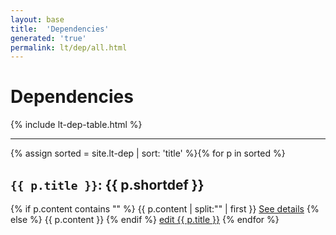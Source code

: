 ```yaml
---
layout: base
title:  'Dependencies'
generated: 'true'
permalink: lt/dep/all.html
---
```


# Dependencies

{% include lt-dep-table.html %}

----------

{% assign sorted = site.lt-dep | sort: 'title' %}{% for p in sorted %}
<a id="al-lt-dep/{{ p.title }}" class="al-dest"/>
<h2><code>{{ p.title }}</code>: {{ p.shortdef }}</h2>
{% if p.content contains "<!--details-->" %}    
{{ p.content | split:"<!--details-->" | first }}
<a href="{{ p.title }}" class="al-doc">See details</a>
{% else %}
{{ p.content }}
{% endif %}
<a href="{{ site.git_edit }}/{% if p.collection %}{{ p.relative_path }}{% else %}{{ p.path }}{% endif %}" target="#">edit {{ p.title }}</a>
{% endfor %}
